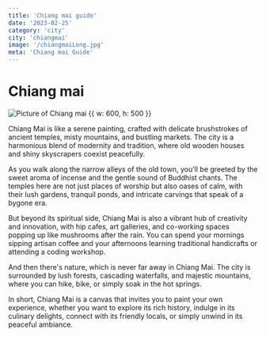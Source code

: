 ```yaml
---
title: 'Chiang mai guide'
date: '2023-02-25'
category: 'city'
city: 'chiangmai'
image: '/chiangmaiLong.jpg'
meta: 'Chiang mai Guide'
---
```


# Chiang mai

![Picture of Chiang mai {{ w: 600, h: 500 }}](/chiangmai.jpg)

Chiang Mai is like a serene painting, crafted with delicate brushstrokes of ancient temples, misty mountains, and bustling markets. The city is a harmonious blend of modernity and tradition, where old wooden houses and shiny skyscrapers coexist peacefully.

As you walk along the narrow alleys of the old town, you'll be greeted by the sweet aroma of incense and the gentle sound of Buddhist chants. The temples here are not just places of worship but also oases of calm, with their lush gardens, tranquil ponds, and intricate carvings that speak of a bygone era.

But beyond its spiritual side, Chiang Mai is also a vibrant hub of creativity and innovation, with hip cafes, art galleries, and co-working spaces popping up like mushrooms after the rain. You can spend your mornings sipping artisan coffee and your afternoons learning traditional handicrafts or attending a coding workshop.

And then there's nature, which is never far away in Chiang Mai. The city is surrounded by lush forests, cascading waterfalls, and majestic mountains, where you can hike, bike, or simply soak in the hot springs.

In short, Chiang Mai is a canvas that invites you to paint your own experience, whether you want to explore its rich history, indulge in its culinary delights, connect with its friendly locals, or simply unwind in its peaceful ambiance.